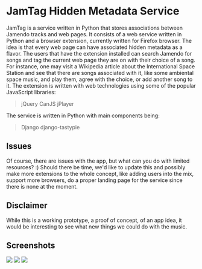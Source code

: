 JamTag Hidden Metadata Service 
==============================

JamTag is a service written in Python that stores associations between Jamendo tracks and web pages. It consists of a web service written in Python and a browser extension, currently written for Firefox browser.
The idea is that every web page can have associated hidden metadata as a flavor.
The users that have the extension installed can search Jamendo for songs and tag the current web page they are on with their choice of a song.
For instance, one may visit a Wikipedia article about the International Space Station and see that there are songs associated with it, like some ambiental space music, and play them, agree with the choice, or add another song to it.
The extension is written with web technologies using some of the popular JavaScript libraries:
> jQuery
> CanJS
> jPlayer

The service is written in Python with main components being:
> Django
> django-tastypie

Issues
------------------------------
Of course, there are issues with the app, but what can you do with limited resources? :)
Should there be time, we'd like to update this and possibly make more extensions to the whole concept, like adding users into the mix, support more browsers, do a proper landing page for the service since there is none at the moment.

Disclaimer
------------------------------
While this is a working prototype, a proof of concept, of an app idea, it would be interesting to see what new things we could do with the music.

Screenshots
------------------------------
<img src="http://jamtag.offsetlab.net/media/img/screenshot-1.jpeg" />
<img src="http://jamtag.offsetlab.net/media/img/screenshot-2.jpeg" />
<img src="http://jamtag.offsetlab.net/media/img/screenshot-3.jpeg" />
